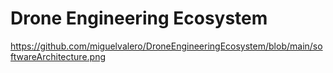 # Drone Engineering Ecosystem
https://github.com/miguelvalero/DroneEngineeringEcosystem/blob/main/softwareArchitecture.png
